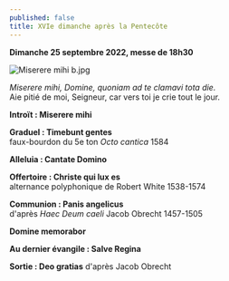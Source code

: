 ```yaml
---
published: false
title: XVIe dimanche après la Pentecôte
---
```

**Dimanche 25 septembre 2022, messe de 18h30**

![Miserere mihi b.jpg]({{site.baseurl}}/images/Miserere%20mihi%20b.jpg)

*Miserere mihi, Domine, quoniam ad te clamavi tota die.*  
Aie pitié de moi, Seigneur, car vers toi je crie tout le jour.

**Introït : Miserere mihi**

**Graduel : Timebunt gentes**  
faux-bourdon du 5e ton *Octo cantica* 1584

**Alleluia : Cantate Domino**

**Offertoire : Christe qui lux es**  
alternance polyphonique de Robert White 1538-1574

**Communion : Panis angelicus**  
d'après *Haec Deum caeli* Jacob Obrecht 1457-1505

**Domine memorabor**

**Au dernier évangile : Salve Regina**

**Sortie : Deo gratias**
d'après Jacob Obrecht